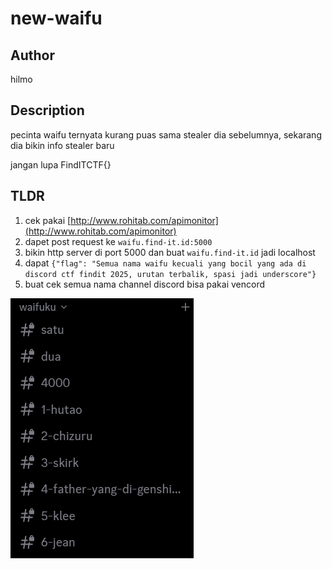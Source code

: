 # new-waifu

## Author
hilmo

## Description
pecinta waifu ternyata kurang puas sama stealer dia sebelumnya, sekarang dia bikin info stealer baru

jangan lupa FindITCTF{}

## TLDR
1. cek pakai [http://www.rohitab.com/apimonitor](http://www.rohitab.com/apimonitor)
2. dapet post request ke `waifu.find-it.id:5000`
3. bikin http server di port 5000 dan buat `waifu.find-it.id` jadi localhost
4. dapat `{"flag": "Semua nama waifu kecuali yang bocil yang ada di discord ctf findit 2025, urutan terbalik, spasi jadi underscore"}`
5. buat cek semua nama channel discord bisa pakai vencord

![ch](./solver/ch.png)
